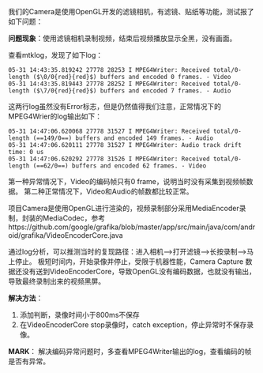 
我们的Camera是使用OpenGL开发的滤镜相机，有滤镜、贴纸等功能，测试报了如下问题：

**问题现象**：使用滤镜相机录制视频，结束后视频播放显示全黑，没有画面。

查看mtklog，发现了如下log：
~~~text
05-31 14:43:35.819242 27778 28253 I MPEG4Writer: Received total/0-length ($\0/0{red}{red}$) buffers and encoded 0 frames. - Video
05-31 14:43:35.819443 27778 28252 I MPEG4Writer: Received total/0-length ($\7/0{red}{red}$) buffers and encoded 7 frames. - Audio
~~~

这两行log虽然没有Error标志，但是仍然值得我们注意，正常情况下的MPEG4Wrier的log输出如下：
~~~text
05-31 14:47:06.620068 27778 31527 I MPEG4Writer: Received total/0-length (==149/0==) buffers and encoded 149 frames. - Audio
05-31 14:47:06.620111 27778 31527 I MPEG4Writer: Audio track drift time: 0 us
05-31 14:47:06.620292 27778 31526 I MPEG4Writer: Received total/0-length (==62/0==) buffers and encoded 62 frames. - Video
~~~

第一种异常情况下，Video的编码帧只有0 frame，说明当时没有采集到视频帧数据。
第二种正常情况下，Video和Audio的帧数都比较正常。

项目Camera是使用OpenGL进行渲染的，视频录制部分采用MediaEncoder录制，封装的MediaCodec，参考https://github.com/google/grafika/blob/master/app/src/main/java/com/android/grafika/VideoEncoderCore.java

通过log分析，可以推测当时的复现路径：进入相机-->打开滤镜-->长按录制-->马上停止。
极短时间内，开始录像并停止，受限于机器性能，Camera Capture 数据还没有送到VideoEncoderCore，导致OpenGL没有编码数据，也就没有输出，导致最终录制出来的视频黑屏。

**解决方法**：

1. 添加判断，录像时间小于800ms不保存
1. 在VideoEncoderCore stop录像时，catch exception，停止异常时不保存录像。

**MARK**：
解决编码异常问题时，多查看MPEG4Writer输出的log，查看编码的帧是否有异常。
